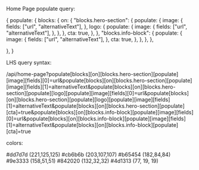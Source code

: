 Home Page populate query:

{
  populate: {
    blocks: {
      on: {
        "blocks.hero-section": {
          populate: {
            image: {
              fields: ["url", "alternativeText"],
            },
            logo: {
              populate: {
                image: {
                  fields: ["url", "alternativeText"],
                },
              },
            },
            cta: true,
          },
        },
        "blocks.info-block": {
          populate: {
            image: {
              fields: ["url", "alternativeText"],
            },
            cta: true,
          },
        },
      },
    },
    
  },
}

LHS query syntax:

/api/home-page?populate[blocks][on][blocks.hero-section][populate][image][fields][0]=url&populate[blocks][on][blocks.hero-section][populate][image][fields][1]=alternativeText&populate[blocks][on][blocks.hero-section][populate][logo][populate][image][fields][0]=url&populate[blocks][on][blocks.hero-section][populate][logo][populate][image][fields][1]=alternativeText&populate[blocks][on][blocks.hero-section][populate][cta]=true&populate[blocks][on][blocks.info-block][populate][image][fields][0]=url&populate[blocks][on][blocks.info-block][populate][image][fields][1]=alternativeText&populate[blocks][on][blocks.info-block][populate][cta]=true


colors:

#dd7d7d	(221,125,125)
#cb6b6b	(203,107,107)
#b65454	(182,84,84)
#9e3333	(158,51,51)
#842020  (132,32,32)
#4d1313  (77, 19, 19)